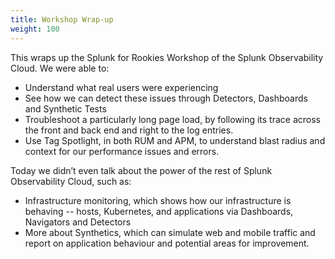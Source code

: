 ```yaml
---
title: Workshop Wrap-up
weight: 100
---
```


This wraps up the Splunk for Rookies Workshop of the Splunk Observability Cloud. We were able to:

* Understand what real users were experiencing
* See how we can detect these issues through Detectors, Dashboards and Synthetic Tests
* Troubleshoot a particularly long page load, by following its trace across the front and back end and right to the log entries.
* Use Tag Spotlight, in both RUM and APM, to understand blast radius and context for our performance issues and errors.

Today we didn’t even talk about the power of the rest of Splunk Observability Cloud, such as:

* Infrastructure monitoring, which shows how our infrastructure is behaving -- hosts, Kubernetes, and applications via Dashboards, Navigators and Detectors
* More about Synthetics, which can simulate web and mobile traffic and report on application behaviour and potential areas for improvement.

<!-- More information  can be found here:

[API Test](https://docs.splunk.com/Observability/synthetics/api-test/api-test.html) and 
[Uptime Test](https://docs.splunk.com/Observability/synthetics/uptime-test/uptime-test.html). -->

